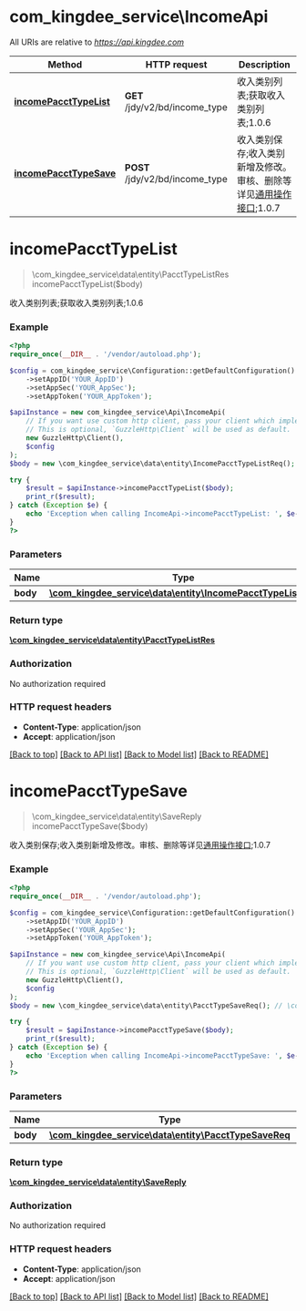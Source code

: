 # com_kingdee_service\IncomeApi

All URIs are relative to *https://api.kingdee.com*

Method | HTTP request | Description
------------- | ------------- | -------------
[**incomePacctTypeList**](IncomeApi.md#incomePacctTypeList) | **GET** /jdy/v2/bd/income_type | 收入类别列表;获取收入类别列表;1.0.6
[**incomePacctTypeSave**](IncomeApi.md#incomePacctTypeSave) | **POST** /jdy/v2/bd/income_type | 收入类别保存;收入类别新增及修改。审核、删除等详见[通用操作接口](https://open.jdy.com/#/files/api/detail?index&#x3D;2&amp;categrayId&#x3D;3cc8ee9a663e11eda5c84b5d383a2b93&amp;id&#x3D;9e804b8c712511eda0b39f724d124b07);1.0.7


# **incomePacctTypeList**
> \com_kingdee_service\data\entity\PacctTypeListRes incomePacctTypeList($body)

收入类别列表;获取收入类别列表;1.0.6

### Example
```php
<?php
require_once(__DIR__ . '/vendor/autoload.php');

$config = com_kingdee_service\Configuration::getDefaultConfiguration()
    ->setAppID('YOUR_AppID')
    ->setAppSec('YOUR_AppSec');
    ->setAppToken('YOUR_AppToken');

$apiInstance = new com_kingdee_service\Api\IncomeApi(
    // If you want use custom http client, pass your client which implements `GuzzleHttp\ClientInterface`.
    // This is optional, `GuzzleHttp\Client` will be used as default.
    new GuzzleHttp\Client(),
    $config
);
$body = new \com_kingdee_service\data\entity\IncomePacctTypeListReq(); // \com_kingdee_service\data\entity\IncomePacctTypeListReq | 

try {
    $result = $apiInstance->incomePacctTypeList($body);
    print_r($result);
} catch (Exception $e) {
    echo 'Exception when calling IncomeApi->incomePacctTypeList: ', $e->getMessage(), PHP_EOL;
}
?>
```

### Parameters

Name | Type | Description  | Notes
------------- | ------------- | ------------- | -------------
 **body** | [**\com_kingdee_service\data\entity\IncomePacctTypeListReq**](../Model/IncomePacctTypeListReq.md)|  | [optional]

### Return type

[**\com_kingdee_service\data\entity\PacctTypeListRes**](../Model/PacctTypeListRes.md)

### Authorization

No authorization required

### HTTP request headers

 - **Content-Type**: application/json
 - **Accept**: application/json

[[Back to top]](#) [[Back to API list]](../../README.md#documentation-for-api-endpoints) [[Back to Model list]](../../README.md#documentation-for-models) [[Back to README]](../../README.md)

# **incomePacctTypeSave**
> \com_kingdee_service\data\entity\SaveReply incomePacctTypeSave($body)

收入类别保存;收入类别新增及修改。审核、删除等详见[通用操作接口](https://open.jdy.com/#/files/api/detail?index=2&categrayId=3cc8ee9a663e11eda5c84b5d383a2b93&id=9e804b8c712511eda0b39f724d124b07);1.0.7

### Example
```php
<?php
require_once(__DIR__ . '/vendor/autoload.php');

$config = com_kingdee_service\Configuration::getDefaultConfiguration()
    ->setAppID('YOUR_AppID')
    ->setAppSec('YOUR_AppSec');
    ->setAppToken('YOUR_AppToken');

$apiInstance = new com_kingdee_service\Api\IncomeApi(
    // If you want use custom http client, pass your client which implements `GuzzleHttp\ClientInterface`.
    // This is optional, `GuzzleHttp\Client` will be used as default.
    new GuzzleHttp\Client(),
    $config
);
$body = new \com_kingdee_service\data\entity\PacctTypeSaveReq(); // \com_kingdee_service\data\entity\PacctTypeSaveReq | 

try {
    $result = $apiInstance->incomePacctTypeSave($body);
    print_r($result);
} catch (Exception $e) {
    echo 'Exception when calling IncomeApi->incomePacctTypeSave: ', $e->getMessage(), PHP_EOL;
}
?>
```

### Parameters

Name | Type | Description  | Notes
------------- | ------------- | ------------- | -------------
 **body** | [**\com_kingdee_service\data\entity\PacctTypeSaveReq**](../Model/PacctTypeSaveReq.md)|  |

### Return type

[**\com_kingdee_service\data\entity\SaveReply**](../Model/SaveReply.md)

### Authorization

No authorization required

### HTTP request headers

 - **Content-Type**: application/json
 - **Accept**: application/json

[[Back to top]](#) [[Back to API list]](../../README.md#documentation-for-api-endpoints) [[Back to Model list]](../../README.md#documentation-for-models) [[Back to README]](../../README.md)

